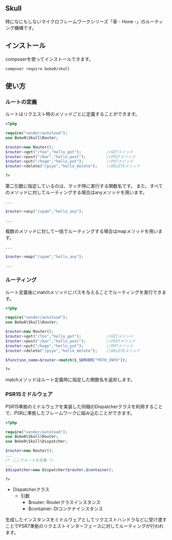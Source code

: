 Skull
---

特になにもしないマイクロフレームワークシリーズ「骨 - Hone -」のルーティング機構です。

## インストール

composerを使ってインストールできます。

```bash
composer require boke0/skull
```

## 使い方

### ルートの定義

ルートはリクエスト時のメソッドごとに定義することができます。

```PHP
<?php

require("vendor/autoload");
use Boke0\Skull\Router;

$router=new Router();
$router->get("/foo","hello_get");           //GETメソッド
$router->post("/bar","hello_post");         //POSTメソッド
$router->put("/hoge","hello_put");          //PUTメソッド
$router->delete("/piyo","hello_delete");    //DELETEメソッド

?>
```

第二引数に指定しているのは、マッチ時に実行する関数名です。
また、すべてのメソッドに対してルーティングする場合はanyメソッドを用います。

```PHP
...

$router->any("/spam","hello_any");

...
```

複数のメソッドに対して一括でルーティングする場合はmapメソッドを用います。

```PHP
...

$router->map("/spam","hello_any");

...
```

### ルーティング

ルート定義後にmatchメソッドにパスを与えることでルーティングを実行できます。

```PHP
<?php

require("vendor/autoload");
use Boke0\Skull\Router;

$router=new Router();
$router->get("/foo","hello_get");           //GETメソッド
$router->post("/bar","hello_post");         //POSTメソッド
$router->put("/hoge","hello_put");          //PUTメソッド
$router->delete("/piyo","hello_delete");    //DELETEメソッド

$function_name=$router->match($_SERVER["PATH_INFO"]);

?>
```

matchメソッドはルート定義時に指定した関数名を返却します。

### PSR15ミドルウェア

PSR15準拠のミドルウェアを実装した同梱のDispatcherクラスを利用することで、PSRに準拠したフレームワークに組み込むことができます。

```PHP
<?php

require("vendor/autoload");
use Boke0\Skull\Router;
use Boke0\Skull\Dispatcher;

$router=new Router();
...
/* ここでルートを定義 */
...
$dispatcher=new Dispatcher($router,$container);

?>
```

+ Dispatcherクラス
    + 引数
        + $router: Routerクラスインスタンス
        + $container: DIコンテナインスタンス

生成したインスタンスをミドルウェアとしてリクエストハンドラなどに受け渡すことでPSR7準拠のリクエストインターフェースに対してルーティングが行われます。
